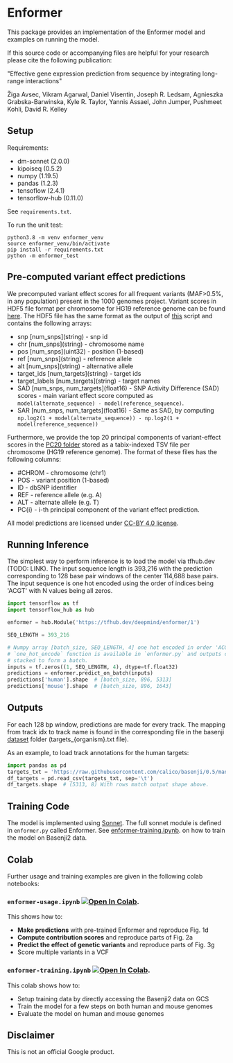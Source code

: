 # Enformer

This package provides an implementation of the Enformer model and examples on
running the model.

If this source code or accompanying files are helpful for your research please
cite the following publication:

"Effective gene expression prediction from sequence by integrating long-range
interactions"

Žiga Avsec, Vikram Agarwal, Daniel Visentin, Joseph R. Ledsam,
Agnieszka Grabska-Barwinska, Kyle R. Taylor, Yannis Assael, John Jumper,
Pushmeet Kohli, David R. Kelley

## Setup

Requirements:

*   dm-sonnet (2.0.0)
*   kipoiseq (0.5.2)
*   numpy (1.19.5)
*   pandas (1.2.3)
*   tensoflow (2.4.1)
*   tensorflow-hub (0.11.0)

See `requirements.txt`.

To run the unit test:

```shell
python3.8 -m venv enformer_venv
source enformer_venv/bin/activate
pip install -r requirements.txt
python -m enformer_test
```

## Pre-computed variant effect predictions

We precomputed variant effect scores for all frequent variants (MAF>0.5%, in any
population) present in the 1000 genomes project. Variant scores in HDF5 file
format per chromosome for HG19 reference genome can be found
[here](https://console.cloud.google.com/storage/browser/dm-enformer/variant-scores/1000-genomes/enformer).
The HDF5 file has the same format as the output of
[this](https://github.com/calico/basenji/blob/738321c85f8925ae6ac318a6cd4901a42ea6bc3f/bin/basenji_sad.py#L264)
script and contains the following arrays:

*   snp \[num_snps](string) - snp id
*   chr \[num_snps](string) - chromosome name
*   pos \[num_snps](uint32) - position (1-based)
*   ref \[num_snps](string) - reference allele
*   alt \[num_snps](string) - alternative allele
*   target_ids \[num_targets](string) - target ids
*   target_labels \[num_targets](string) - target names
*   SAD \[num_snps, num_targets](float16) - SNP Activity Difference (SAD)
    scores - main variant effect score computed as `model(alternate_sequence) -
    model(reference_sequence)`.
*   SAR \[num_snps, num_targets](float16) - Same as SAD, by computing
    `np.log2(1 + model(alternate_sequence)) - np.log2(1 +
    model(reference_sequence))`

Furthermore, we provide the top 20 principal components of variant-effect scores
in the [PC20 folder](https://console.cloud.google.com/storage/browser/dm-enformer/variant-scores/1000-genomes/enformer/PC20)
stored as a tabix-indexed TSV file per chromosome (HG19 reference
genome). The format of these files has the following columns:

*   #CHROM - chromosome (chr1)
*   POS - variant position (1-based)
*   ID - dbSNP identifier
*   REF - reference allele (e.g. A)
*   ALT - alternate allele (e.g. T)
*   PC{i} - i-th principal component of the variant effect prediction.

All model predictions are licensed under
[CC-BY 4.0 license](https://creativecommons.org/licenses/by/4.0/).

## Running Inference

The simplest way to perform inference is to load the model via tfhub.dev (TODO:
LINK). The input sequence length is 393,216 with the prediction corresponding to
128 base pair windows of the center 114,688 base pairs. The input sequence is
one hot encoded using the order of indices being 'ACGT' with N values being all
zeros.

```python
import tensorflow as tf
import tensorflow_hub as hub

enformer = hub.Module('https://tfhub.dev/deepmind/enformer/1')

SEQ_LENGTH = 393_216

# Numpy array [batch_size, SEQ_LENGTH, 4] one hot encoded in order 'ACGT'. The
# `one_hot_encode` function is available in `enformer.py` and outputs can be
# stacked to form a batch.
inputs = tf.zeros((1, SEQ_LENGTH, 4), dtype=tf.float32)
predictions = enformer.predict_on_batch(inputs)
predictions['human'].shape  # [batch_size, 896, 5313]
predictions['mouse'].shape  # [batch_size, 896, 1643]
```

## Outputs

For each 128 bp window, predictions are made for every track. The mapping from
track idx to track name is found in the corresponding file in the basenji
[dataset](https://github.com/calico/basenji/tree/master/manuscripts/cross2020)
folder (targets_{organism}.txt file).

As an example, to load track annotations for the human targets:

```python
import pandas as pd
targets_txt = 'https://raw.githubusercontent.com/calico/basenji/0.5/manuscripts/cross2020/targets_human.txt'
df_targets = pd.read_csv(targets_txt, sep='\t')
df_targets.shape  # (5313, 8) With rows match output shape above.
```

## Training Code

The model is implemented using [Sonnet](https://github.com/deepmind/sonnet). The
full sonnet module is defined in `enformer.py` called Enformer. See
[enformer-training.ipynb](https://colab.research.google.com/github/deepmind/deepmind_research/blob/master/enformer/enformer-training.ipynb).
on how to train the model on Basenji2 data.

## Colab

Further usage and training examples are given in the following colab notebooks:

### `enformer-usage.ipynb` [![Open In Colab](https://colab.research.google.com/assets/colab-badge.svg)](https://colab.research.google.com/github/deepmind/deepmind_research/blob/master/enformer/enformer-usage.ipynb).

This shows how to:

*   **Make predictions** with pre-trained Enformer and reproduce Fig. 1d
*   **Compute contribution scores** and reproduce parts of Fig. 2a
*   **Predict the effect of genetic variants** and reproduce parts of Fig. 3g
*   Score multiple variants in a VCF

### `enformer-training.ipynb` [![Open In Colab](https://colab.research.google.com/assets/colab-badge.svg)](https://colab.research.google.com/github/deepmind/deepmind_research/blob/master/enformer/enformer-training.ipynb).

This colab shows how to:

* Setup training data by directly accessing the Basenji2 data on GCS
* Train the model for a few steps on both human and mouse genomes
* Evaluate the model on human and mouse genomes

## Disclaimer

This is not an official Google product.

